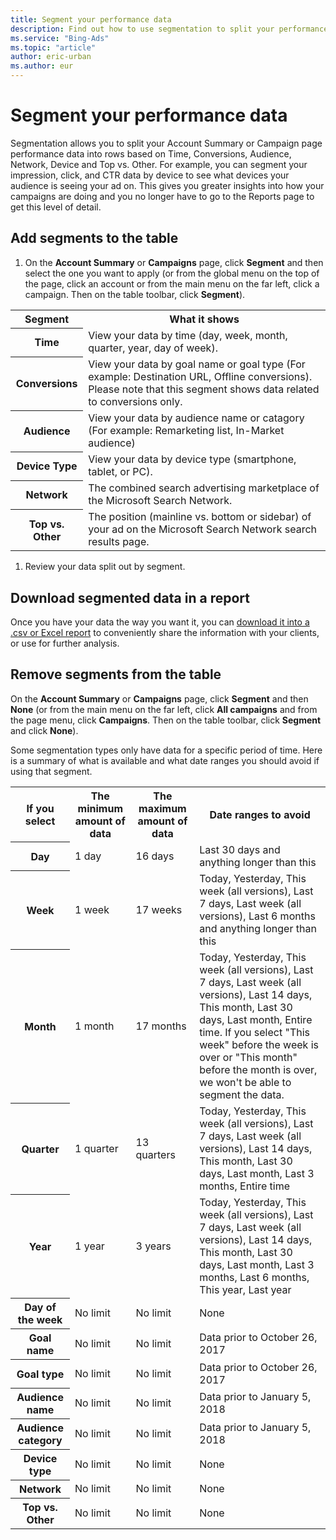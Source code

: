 ```yaml
---
title: Segment your performance data
description: Find out how to use segmentation to split your performance data into rows based on Time, Network, Device and Top vs. Other on the Account Summary or Campaigns page.
ms.service: "Bing-Ads"
ms.topic: "article"
author: eric-urban
ms.author: eur
---
```


# Segment your performance data

Segmentation allows you to split your Account Summary or Campaign page performance data into rows based on Time, Conversions, Audience, Network, Device and Top vs. Other. For example, you can segment your impression,     click, and CTR data by device to see what devices your audience is seeing your ad on. This gives you greater insights into how your campaigns are doing and you no longer have to go to the Reports page to get this level of detail.

## Add segments to the table
1. On the **Account Summary** or **Campaigns** page, click **Segment** and then select the one you want to apply (or from the global menu on the top of the page, click an account or from the main menu on the far left, click a campaign. Then on the table toolbar, click **Segment**).            
<table>
  <tr>
    <th scope="col">
            Segment
          </th>
    <th scope="col">
            What it shows
          </th>
  </tr>
  <tr>
    <th scope="row" style="background: transparent">
            Time
          </th>
    <td>View your data by time (day, week, month, quarter, year, day of week). </td>
  </tr>
  <tr>
    <th scope="row" style="background: transparent">
            Conversions
          </th>
    <td>View your data by goal name or goal type (For example: Destination URL, Offline conversions). Please note that this segment shows data related to conversions only. </td>
  </tr>
  <tr>
    <th scope="row" style="background: transparent">
            Audience
          </th>
    <td>View your data by audience name or catagory (For example: Remarketing list, In-Market audience)</td>
  </tr>
  <tr>
    <th scope="row" style="background: transparent">
            Device Type
          </th>
    <td>View your data by device type (smartphone, tablet, or PC). </td>
  </tr>
  <tr>
    <th scope="row" style="background: transparent">
            Network
          </th>
    <td>The combined search advertising marketplace of the Microsoft Search Network. </td>
  </tr>
  <tr>
    <th scope="row" style="background: transparent">
            Top vs. Other
          </th>
    <td>The position (mainline vs. bottom or sidebar) of your ad on the Microsoft Search Network search results page. </td>
  </tr>
</table>

1. Review your data split out by segment.

## Download segmented data in a report
Once you have your data the way you want it, you can [download it into a .csv or Excel report](./hlp_BA_CONC_DownloadTableAsReport.md) to conveniently share the information with your clients, or use for further analysis.

## Remove segments from the table
On the **Account Summary** or **Campaigns** page, click **Segment** and then **None** (or from the main menu on the far left, click **All campaigns** and from the page menu, click **Campaigns**. Then on the table toolbar, click **Segment** and click **None**).

Some segmentation types only have data for a specific period of time. Here is a summary of what is available and what date ranges you should avoid if using that segment.

<table>
  <tr>
    <th scope="col">
        If you select
      </th>
    <th scope="col">
        The minimum amount of data
      </th>
    <th scope="col">
        The maximum amount of data
      </th>
    <th scope="col">
        Date ranges to avoid
      </th>
  </tr>
  <tr>
    <th scope="row" style="background: transparent">
        Day
      </th>
    <td>1 day</td>
    <td>16 days</td>
    <td>Last 30 days and anything longer than this</td>
  </tr>
  <tr>
    <th scope="row" style="background: transparent">
        Week
      </th>
    <td>1 week</td>
    <td>17 weeks</td>
    <td>Today, Yesterday, This week (all versions), Last 7 days, Last week (all versions), Last 6 months and anything longer than this</td>
  </tr>
  <tr>
    <th scope="row" style="background: transparent">
        Month
      </th>
    <td>1 month</td>
    <td>17 months</td>
    <td>Today, Yesterday, This week (all versions), Last 7 days, Last week (all versions), Last 14 days, This month, Last 30 days, Last month, Entire time. If you select "This week" before the week is over or "This month" before the month is over, we won't be able to segment the data.</td>
  </tr>
  <tr>
    <th scope="row" style="background: transparent">
        Quarter
      </th>
    <td>1 quarter </td>
    <td>13 quarters</td>
    <td>Today, Yesterday, This week (all versions), Last 7 days, Last week (all versions), Last 14 days, This month, Last 30 days, Last month, Last 3 months, Entire time</td>
  </tr>
  <tr>
    <th scope="row" style="background: transparent">
        Year
      </th>
    <td>1 year</td>
    <td>3 years</td>
    <td>Today, Yesterday, This week (all versions), Last 7 days, Last week (all versions), Last 14 days, This month, Last 30 days, Last month, Last 3 months, Last 6 months, This year, Last year</td>
  </tr>
  <tr>
    <th scope="row" style="background: transparent">
        Day of the week
      </th>
    <td>No limit</td>
    <td>No limit</td>
    <td>None</td>
  </tr>
  <tr>
    <th scope="row" style="background: transparent">
        Goal name
      </th>
    <td>No limit</td>
    <td>No limit</td>
    <td>Data prior to October 26, 2017</td>
  </tr>
  <tr>
    <th scope="row" style="background: transparent">
        Goal type
      </th>
    <td>No limit</td>
    <td>No limit</td>
    <td>Data prior to October 26, 2017</td>
  </tr>
  <tr>
    <th scope="row" style="background: transparent">
        Audience name
      </th>
    <td>No limit</td>
    <td>No limit</td>
    <td>Data prior to January 5, 2018</td>
  </tr>
  <tr>
    <th scope="row" style="background: transparent">
        Audience category
      </th>
    <td>No limit</td>
    <td>No limit</td>
    <td>Data prior to January 5, 2018</td>
  </tr>
  <tr>
    <th scope="row" style="background: transparent">
        Device type
      </th>
    <td>No limit</td>
    <td>No limit</td>
    <td>None</td>
  </tr>
  <tr>
    <th scope="row" style="background: transparent">
        Network
      </th>
    <td>No limit</td>
    <td>No limit</td>
    <td>None</td>
  </tr>
  <tr>
    <th scope="row" style="background: transparent">
        Top vs. Other
      </th>
    <td>No limit</td>
    <td>No limit</td>
    <td>None</td>
  </tr>
</table>


